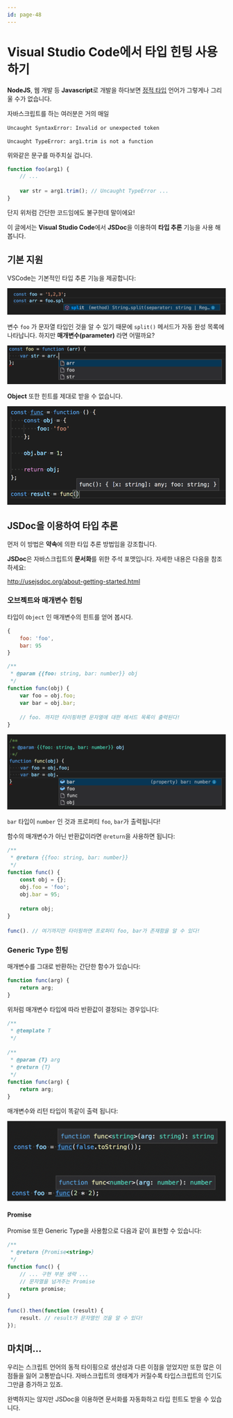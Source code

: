 ```yaml
---
id: page-48
---
```

# Visual Studio Code에서 타입 힌팅 사용하기

**NodeJS**, 웹 개발 등 **Javascript**로 개발을 하다보면
[정적 타입](https://ko.wikipedia.org/wiki/%EC%9E%90%EB%A3%8C%ED%98%95_%EC%B2%B4%EA%B3%84) 언어가
그렇게나 그리울 수가 없습니다.

자바스크립트를 하는 여러분은 거의 매일

`Uncaught SyntaxError: Invalid or unexpected token`

`Uncaught TypeError: arg1.trim is not a function`

위와같은 문구를 마주치실 겁니다.

```javascript
function foo(arg1) {
    // ...

    var str = arg1.trim(); // Uncaught TypeError ...
}
```

단지 위처럼 간단한 코드임에도 불구한데 말이에요!

이 글에서는 **Visual Studio Code**에서 **JSDoc**을 이용하여 **타입 추론** 기능을 사용 해봅니다.

## 기본 지원

VSCode는 기본적인 타입 추론 기능을 제공합니다:

<img src="../$images/vscode-intellisense-example.png">

변수 `foo` 가 문자열 타입인 것을 알 수 있기 때문에 `split()` 메서드가 자동 완성 목록에 나타납니다. 하지만 **매개변수(parameter)** 라면 어떨까요?

<img src="../$images/vscode-intellisense-example2.png">

**Object** 또한 힌트를 제대로 받을 수 없습니다.

<img src="../$images/vscode-intellisense-example3.png">

## JSDoc을 이용하여 타입 추론

먼저 이 방법은 **약속**에 의한 타입 추론 방법임을 강조합니다.

**JSDoc**은 자바스크립트의 **문서화**를 위한 주석 포맷입니다. 자세한 내용은 다음을 참조 하세요:

http://usejsdoc.org/about-getting-started.html

### 오브젝트와 매개변수 힌팅

타입이 `Object` 인 매개변수의 힌트를 얻어 봅시다.
```javascript
{
    foo: 'foo',
    bar: 95
}
```

```javascript
/**
 * @param {{foo: string, bar: number}} obj
 */
function func(obj) {
    var foo = obj.foo;
    var bar = obj.bar;

    // foo. 까지만 타이핑하면 문자열에 대한 메서드 목록이 출력된다!
}
```

<img src="../$images/vscode-intellisense-example4.png">

`bar` 타입이 `number` 인 것과 프로퍼티 `foo`, `bar`가 출력됩니다!

함수의 매개변수가 아닌 반환값이라면 `@return`을 사용하면 됩니다:

```javascript
/**
 * @return {{foo: string, bar: number}}
 */
function func() {
    const obj = {};
    obj.foo = 'foo';
    obj.bar = 95;

    return obj;
}

func(). // 여기까지만 타이핑하면 프로퍼티 foo, bar가 존재함을 알 수 있다!
```

### Generic Type 힌팅

매개변수를 그대로 반환하는 간단한 함수가 있습니다:

```javascript
function func(arg) {
    return arg;
}
```

위처럼 매개변수 타입에 따라 반환값이 결정되는 경우입니다:

```javascript
/**
 * @template T
 */

/**
 * @param {T} arg
 * @return {T}
 */
function func(arg) {
    return arg;
}
```

매개변수와 리턴 타입이 똑같이 출력 됩니다:

<img src="../$images/vscode-intellisense-example5.png">

#### Promise

Promise 또한 Generic Type을 사용함으로 다음과 같이 표현할 수 있습니다:

```javascript
/**
 * @return {Promise<string>}
 */
function func() {
    // ... 구현 부분 생략 ...
    // 문자열을 넘겨주는 Promise
    return promise;
}

func().then(function (result) {
    result. // result가 문자열인 것을 알 수 있다!
});
```

## 마치며...

우리는 스크립트 언어의 동적 타이핑으로 생산성과 다른 이점을 얻었지만
또한 많은 이점들을 잃어 고통받습니다.
자바스크립트의 생태계가 커질수록 타입스크립트의 인기도 그만큼 증가하고 있죠.

완벽하지는 않지만 JSDoc을 이용하면 문서화를 자동화하고 타입 힌트도 받을 수 있습니다.
